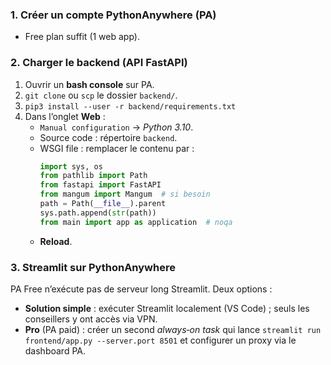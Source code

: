 ### 1. Créer un compte PythonAnywhere (PA)
- Free plan suffit (1 web app).

### 2. Charger le backend (API FastAPI)
1. Ouvrir un **bash console** sur PA.
2. `git clone` ou `scp` le dossier `backend/`.
3. `pip3 install --user -r backend/requirements.txt`
4. Dans l’onglet **Web** :
   - `Manual configuration` → *Python 3.10*.
   - Source code : répertoire `backend`.
   - WSGI file : remplacer le contenu par :
     ```python
     import sys, os
     from pathlib import Path
     from fastapi import FastAPI
     from mangum import Mangum  # si besoin
     path = Path(__file__).parent
     sys.path.append(str(path))
     from main import app as application  # noqa
     ```
   - **Reload**.

### 3. Streamlit sur PythonAnywhere
PA Free n’exécute pas de serveur long Streamlit. Deux options :
- **Solution simple** : exécuter Streamlit localement (VS Code) ; seuls les conseillers y ont accès via VPN.
- **Pro** (PA paid) : créer un second *always‑on task* qui lance `streamlit run frontend/app.py --server.port 8501` et configurer un proxy via le dashboard PA.